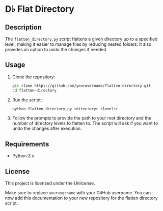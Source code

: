 # D♭ Flat Directory

## Description
The `flatten_directory.py` script flattens a given directory up to a specified level, making it easier to manage files by reducing nested folders. It also provides an option to undo the changes if needed.

## Usage

1. Clone the repository:
   ```sh
   git clone https://github.com/yourusername/flatten-directory.git
   cd flatten-directory
   ```

2. Run the script:
   ```sh
   python flatten_directory.py <directory> <levels>
   ```

3. Follow the prompts to provide the path to your root directory and the number of directory levels to flatten to. The script will ask if you want to undo the changes after execution.

## Requirements
- Python 3.x

## License
This project is licensed under the Unlicense.

Make sure to replace `yourusername` with your GitHub username. You can now add this documentation to your new repository for the flatten directory script.
